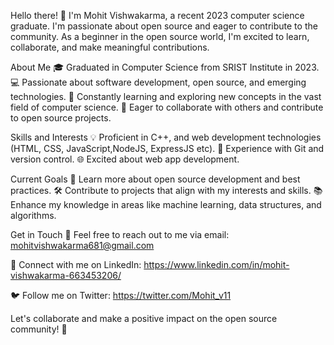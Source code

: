 Hello there! 👋 I'm Mohit Vishwakarma, a recent 2023 computer science graduate. I'm passionate about open source and eager to contribute to the community. As a beginner in the open source world, I'm excited to learn, collaborate, and make meaningful contributions.

About Me
🎓 Graduated in Computer Science from SRIST Institute in 2023.
💻 Passionate about software development, open source, and emerging technologies.
🌱 Constantly learning and exploring new concepts in the vast field of computer science.
🤝 Eager to collaborate with others and contribute to open source projects.

Skills and Interests
💡 Proficient in C++, and web development technologies (HTML, CSS, JavaScript,NodeJS, ExpressJS etc).
🔧 Experience with Git and version control.
🌐 Excited about web app development.

Current Goals
🌱 Learn more about open source development and best practices.
🛠 Contribute to projects that align with my interests and skills.
📚 Enhance my knowledge in areas like machine learning, data structures, and algorithms.

Get in Touch
📧 Feel free to reach out to me via email: mohitvishwakarma681@gmail.com

🔗 Connect with me on LinkedIn: https://www.linkedin.com/in/mohit-vishwakarma-663453206/

🐦 Follow me on Twitter: https://twitter.com/Mohit_v11

Let's collaborate and make a positive impact on the open source community! 🚀

<!--
**mohitvishwakarma011/mohitvishwakarma011** is a ✨ _special_ ✨ repository because its `README.md` (this file) appears on your GitHub profile.

Here are some ideas to get you started:

- 🔭 I’m currently working on ...
- 🌱 I’m currently learning ...
- 👯 I’m looking to collaborate on ...
- 🤔 I’m looking for help with ...
- 💬 Ask me about ...
- 📫 How to reach me: ...
- 😄 Pronouns: ...
- ⚡ Fun fact: ...
-->
